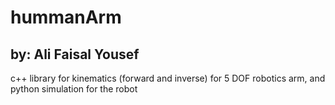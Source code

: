 # hummanArm

## by: Ali Faisal Yousef

c++ library for kinematics (forward and inverse) for 5 DOF robotics arm,
and python simulation for the robot
